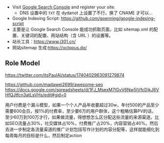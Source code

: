 - Visit [Google Search Console](https://search.google.com/search-console) and register your site.
  - DNS 设置中的 `TXT` 在 dydanot 上设置了不行，换了 CNAME 才可以...
- Google Indexing Script: https://github.com/goenning/google-indexing-script
- 主要是让 Google Search Console 能成功抓取页面，比如 sitemap.xml 的配置、关键词的配置、网站结构（含 URL ）的设置等。
- 站长工具：https://www.j301.cn/
- 网站sitemap 生成:https://octopus.do/

## Role Model

https://twitter.com/itsPaulAi/status/1740402963091279874

https://github.com/madawei2699/awesome-seo https://docs.google.com/spreadsheets/d/1FJ_MsexM7lGvV6Nw5IVfcDjkJ6VHfQJtfcn3atLsVHs/edit#gid=0

用户付费是个漏斗模型，如果一个个人产品年收要超过30w，年付500的产品至少需要600会员，按1%的付费率，至少要6万的用户群体，这个粗略估算PV的话，至少60万到100万才行，如果做流量，得想想怎么区分配这些流量的来源渠道。比如SEO流量占30%，社交媒体占10%，付费推广占20%，内容营销占40%。然后去进一步制定各流量渠道的推广计划包括写作计划的内容分配等，这样就能细化到每周每月的目标是什么，然后制定action
